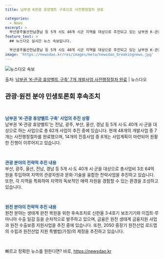 ```yaml
---
title: 남부권 K관광 휴양벨트 구축으로 사전행정절차 완료

categories:
  - News
excerpt: >
  부산광주울산전남경남 등 5개 시도 40개 시군 지역을 대상으로 추진되고 있는 남부권 K-관광 휴양벨트 구축 …
feature_text: >
  ## 뉴스다오 실시간 뉴스 속보입니다.

  부산광주울산전남경남 등 5개 시도 40개 시군 지역을 대상으로 추진되고 있는 남부권 K-관광 휴양벨트 구축 …
image: 'https://newsdao.kr/res/images/meta/newsdao_breakingnews.jpg'
---
```


![뉴스다오 속보](https://newsdao.kr/res/images/meta/newsdao_breakingnews.jpg)

<p>출처: <a href="https://newsdao.kr/3587" rel="dofollow">남부권 ‘K-관광 휴양벨트 구축’ 7개 개발사업 사전행정절차 완료</a> | 뉴스다오</p>

<h2 data-ke-size="size26">관광·원전 분야 민생토론회 후속조치</h2>
<p data-ke-size="size16">&nbsp;</p>
<b><span style="color: #1a5490;">남부권 'K-관광 휴양벨트 구축' 사업의 추진 상황</span></b><br>
남부권 'K-관광 휴양벨트'는 전남, 광주, 부산, 울산, 경남 등 5개 시·도 40개 시·군을 대상으로 하는 사업으로 총 62개 사업이 추진 중에 있습니다. 현재 48개의 개발사업 중 7개는 사전행정절차를 완료했으며, 14개의 진흥사업 중 8개는 사업계획이 마련되어 원활한 진행이 이루어지고 있습니다.
<p data-ke-size="size16">&nbsp;</p>

<b><span style="color: #1a5490;">관광 분야의 전략적 추진 내용</span></b><br>
부산, 광주, 울산, 전남, 경남 등 5개 시·도 40개 시·군을 대상으로 총사업비 3조 64억 원을 투입하여 지역의 관광자원과 문화·기술을 융합한 전략사업을 추진하고 있습니다. 또한, 각 지역을 특화하여 지역의 독보적인 매력 자원을 경험할 수 있는 환경을 조성하고 있습니다.
<p data-ke-size="size16">&nbsp;</p>

<b><span style="color: #1a5490;">원전 분야의 전략적 추진 내용</span></b><br>
원전 분야는 생태계 완전 복원을 위한 후속조치로 신한울 3·4호기 보조기기와 이집트·루마니아 수출 일감 등을 순차적으로 발주하고 있으며, 금융은 원전 생태계 금융지원 사업과 원전 수출보증 지원사업을 추진 중에 있습니다. 또한, 2050 중장기 원전산업 로드맵의 수립과 원전산업 지원 특별법(가칭)의 제정을 추진하고 있습니다.
<p data-ke-size="size16">&nbsp;</p> 

빠르고 정확한 뉴스를 원한다면? 바로, <a href="https://newsdao.kr" rel="dofollow">https://newsdao.kr</a>


